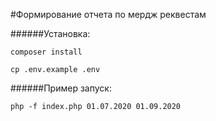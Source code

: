 #Формирование отчета по мердж реквестам

######Установка:

`composer install`

`cp .env.example .env`

######Пример запуск:

`php -f index.php 01.07.2020 01.09.2020`